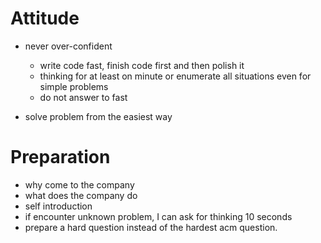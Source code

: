 # Attitude
- never over-confident
  - write code fast, finish code first and then polish it
  - thinking for at least on minute or enumerate all situations even for simple problems
  - do not answer to fast  

- solve problem from the easiest way


# Preparation
- why come to the company
- what does the company do
- self introduction
- if encounter unknown problem, I can ask for thinking 10 seconds
- prepare a hard question instead of the hardest acm question.


